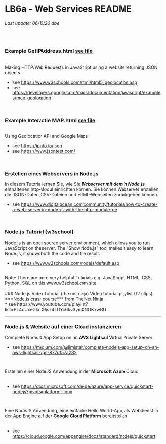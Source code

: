 # LB6a - Web Services README
###### Last update: 06/10/20 dbe
</br>

### Example GetIPAddress.html [see file](Example_GetIPAddress.html)
</br>
Making HTTP/Web Requests in JavaScript using a website returning JSON objects  

* see https://www.w3schools.com/html/html5_geolocation.asp  
* see https://developers.google.com/maps/documentation/javascript/examples/map-geolocation  
</br>

### Example Interactie MAP.html [see file](Example_Interactive-MAP.html)
</br>
Using Geolocation API and Google Maps  

* see https://ipinfo.io/json  
* see https://www.jsontest.com/  
</br>

### Erstellen eines Webservers in Node.js
In diesem Tutorial lernen Sie, wie Sie ***Webserver mit dem in Node.js*** enthaltenen http-Modul einrichten können. 
Sie können Webserver erstellen, die JSON-Daten, CSV-Dateien und HTML-Webseiten zurückgeben können.

* see https://www.digitalocean.com/community/tutorials/how-to-create-a-web-server-in-node-js-with-the-http-module-de
</br>

### Node.js Tutorial (w3school)
Node.js is an open source server environment, which allows you to run JavaScript on the server.
The "Show Node.js" tool makes it easy to learn Node.js, it shows both the code and the result.
</br>
* see https://www.w3schools.com/nodejs/default.asp
</br>
Note: There are more very helpful Tutorials e.g. JavaScript, HTML, CSS, Python, SQL on this www.w3school.com site
</br>
</br>
### Node.js Video Tutorial (the net ninja)
Video tutorial playlist (12 clips) ***Node.js crash course*** from The Net Ninja  
</br>
* see https://www.youtube.com/playlist?list=PL4cUxeGkcC9jsz4LDYc6kv3ymONOKxwBU

---
### Node.js & Website auf einer Cloud instanzieren
Complete NodeJS App Setup on an **AWS Lightsail** Virtual Private Server
</br>
* see https://medium.com/@limistah/complete-nodejs-app-setup-on-an-aws-lightsail-vps-877df57a232  

</br>

Erstellen einer NodeJS Anwendung in der **Microsoft Azure** Cloud    
</br>
* see https://docs.microsoft.com/de-de/azure/app-service/quickstart-nodejs?pivots=platform-linux  

</br>

Eine  NodeJS Anwendung, eine einfache Hello World-App, als Webdienst in der App Engine auf der **Google Cloud Platform** bereitstellen  
</br>
* see https://cloud.google.com/appengine/docs/standard/nodejs/quickstart

